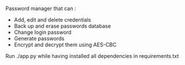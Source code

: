 Password manager that can :
- Add, edit and delete credentials
- Back up and erase passwords database
- Change login password
- Generate passwords
- Encrypt and decrypt them using AES-CBC

Run ./app.py while having installed all dependencies in requirements.txt



